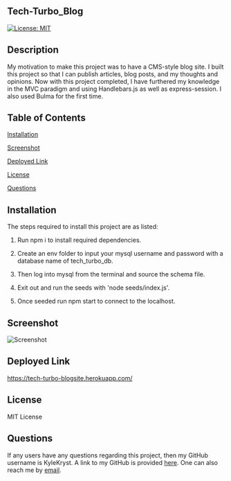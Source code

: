 ## Tech-Turbo_Blog ##
[![License: MIT](https://img.shields.io/badge/License-MIT-green.svg)](https://opensource.org/licenses/MIT)

## Description ##
My motivation to make this project was to have a CMS-style blog site. I built this project so that I can publish articles, blog posts, and my thoughts and opinions. Now with this project completed, I have furthered my knowledge in the MVC paradigm and using Handlebars.js as well as express-session. I also used Bulma for the first time.

## Table of Contents ##

[Installation][installation]

[installation]: https://github.com/KyleKryst/tech-turbo-blog/blob/main/README.md#installation

[Screenshot][screenshot]

[screenshot]: https://github.com/KyleKryst/tech-turbo-blog/blob/main/README.md#screenshot

[Deployed Link][deployed link]

[deployed link]: https://github.com/KyleKryst/Tech-Turbo_Blog/blob/main/README.md#deployed-link

[License][license]

[license]: https://github.com/KyleKryst/Tech-Turbo_Blog/blob/main/README.md#license

[Questions][questions]

[questions]: https://github.com/KyleKryst/Tech-Turbo_Blog/blob/main/README.md#questions

## Installation ##
The steps required to install this project are as listed: 

1) Run npm i to install required dependencies. 

2) Create an env folder to input your mysql username and password with a database name of tech_turbo_db. 

3) Then log into mysql from the terminal and source the schema file. 

4) Exit out and run the seeds with 'node seeds/index.js'. 

5) Once seeded run npm start to connect to the localhost.

## Screenshot ##
![Screenshot](https://user-images.githubusercontent.com/119367684/231886146-ec5470f7-144c-4dcc-a5d7-cbd35aca69e9.png)

## Deployed Link ##
https://tech-turbo-blogsite.herokuapp.com/

## License ##
MIT License

## Questions ##
If any users have any questions regarding this project, then my GitHub username is KyleKryst. A link to my GitHub is provided [here](https://github.com/KyleKryst). One can also reach me by [email](mailto:kryst.kyle@gmail.com).
